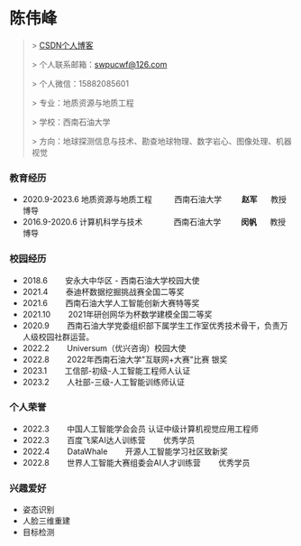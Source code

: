 # 陈伟峰
> \> [CSDN个人博客](https://blog.csdn.net/weixin_42917352?spm=1000.2115.3001.5343)
>
> \> 个人联系邮箱：swpucwf@126.com
>
> \> 个人微信：15882085601
>
> \> 专业：地质资源与地质工程
>
> \> 学校：西南石油大学
>
> \> 方向：地球探测信息与技术、勘查地球物理、数字岩心、图像处理、机器视觉
>
### 教育经历

- 2020.9-2023.6 地质资源与地质工程&nbsp;&nbsp;&nbsp;&nbsp;&nbsp;&nbsp;
  &nbsp;&nbsp;&nbsp;西南石油大学&nbsp;&nbsp;&nbsp;&nbsp;&nbsp;&nbsp;&nbsp;&nbsp;&nbsp;**赵军**
  &nbsp;&nbsp;&nbsp;&nbsp;&nbsp;教授博导
- 2016.9-2020.6 计算机科学与技术 &nbsp;&nbsp;&nbsp;&nbsp;&nbsp;&nbsp;
  &nbsp;&nbsp;&nbsp;&nbsp;&nbsp;&nbsp;西南石油大学&nbsp;&nbsp;&nbsp;&nbsp;&nbsp;&nbsp;&nbsp;&nbsp;&nbsp;**闵帆**
  &nbsp;&nbsp;&nbsp;&nbsp;&nbsp;教授博导

### 校园经历

- 2018.6 &nbsp;&nbsp;&nbsp;&nbsp;&nbsp;&nbsp; 安永大中华区 - 西南石油大学校园大使
- 2021.4 &nbsp;&nbsp;&nbsp;&nbsp;&nbsp;&nbsp; 泰迪杯数据挖掘挑战赛全国二等奖
- 2021.6 &nbsp;&nbsp;&nbsp;&nbsp;&nbsp;&nbsp; 西南石油大学人工智能创新大赛特等奖
- 2021.10 &nbsp;&nbsp;&nbsp;&nbsp;&nbsp;&nbsp; 2021年研创网华为杯数学建模全国二等奖
- 2020.9 &nbsp;&nbsp;&nbsp;&nbsp;&nbsp;&nbsp; 西南石油大学党委组织部下属学生工作室优秀技术骨干，负责万人级校园社群运营。
- 2022.2 &nbsp;&nbsp;&nbsp;&nbsp;&nbsp;&nbsp; Universum（优兴咨询）校园大使
- 2022.8 &nbsp;&nbsp;&nbsp;&nbsp;&nbsp;&nbsp; 2022年西南石油大学"互联网+大赛"比赛 银奖
- 2023.1 &nbsp;&nbsp;&nbsp;&nbsp;&nbsp;&nbsp; 工信部-初级-人工智能工程师人认证
- 2023.2 &nbsp;&nbsp;&nbsp;&nbsp;&nbsp;&nbsp; 人社部-三级-人工智能训练师认证

### 个人荣誉

- 2022.3 &nbsp;&nbsp;&nbsp;&nbsp;&nbsp;&nbsp; 中国人工智能学会会员 认证中级计算机视觉应用工程师
- 2022.3 &nbsp;&nbsp;&nbsp;&nbsp;&nbsp;&nbsp; 百度飞桨AI达人训练营 &nbsp;&nbsp;&nbsp;&nbsp;&nbsp;&nbsp; 优秀学员
- 2022.4 &nbsp;&nbsp;&nbsp;&nbsp;&nbsp;&nbsp; DataWhale &nbsp;&nbsp;&nbsp;&nbsp;&nbsp;&nbsp; 开源人工智能学习社区致新奖
- 2022.8 &nbsp;&nbsp;&nbsp;&nbsp;&nbsp;&nbsp; 世界人工智能大赛组委会AI人才训练营 &nbsp;&nbsp;&nbsp;&nbsp;&nbsp;&nbsp;
  优秀学员

### 兴趣爱好

- 姿态识别
- 人脸三维重建
- 目标检测
